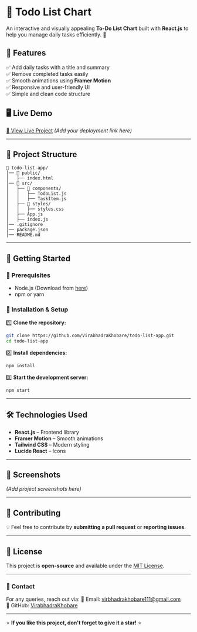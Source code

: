 # 📌 Todo List Chart

An interactive and visually appealing **To-Do List Chart** built with **React.js** to help you manage daily tasks efficiently. 🚀

## 🌟 Features
✅ Add daily tasks with a title and summary  
✅ Remove completed tasks easily  
✅ Smooth animations using **Framer Motion**  
✅ Responsive and user-friendly UI  
✅ Simple and clean code structure  

## 🖥️ Live Demo
[🔗 View Live Project](#) *(Add your deployment link here)*

---

## 📂 Project Structure
```
📁 todo-list-app/
│── 📁 public/
│   ├── index.html
│── 📁 src/
│   ├── 📁 components/
│   │   ├── TodoList.js
│   │   ├── TaskItem.js
│   ├── 📁 styles/
│   │   ├── styles.css
│   ├── App.js
│   ├── index.js
│── .gitignore
│── package.json
│── README.md
```

---

## 🚀 Getting Started

### 🔹 Prerequisites
- Node.js (Download from [here](https://nodejs.org/))
- npm or yarn

### 🔹 Installation & Setup
1️⃣ **Clone the repository:**
```sh
git clone https://github.com/VirabhadraKhobare/todo-list-app.git
cd todo-list-app
```

2️⃣ **Install dependencies:**
```sh
npm install
```

3️⃣ **Start the development server:**
```sh
npm start
```

---

## 🛠️ Technologies Used
- **React.js** – Frontend library
- **Framer Motion** – Smooth animations
- **Tailwind CSS** – Modern styling
- **Lucide React** – Icons

---

## 📸 Screenshots
*(Add project screenshots here)*

---

## 🤝 Contributing
💡 Feel free to contribute by **submitting a pull request** or **reporting issues**.

---

## 📜 License
This project is **open-source** and available under the [MIT License](LICENSE).

---

### 📩 Contact
For any queries, reach out via:
📧 Email: [virbhadrakhobare111@gmail.com](mailto:virbhadrakhobare111@gmail.com)  
🐙 GitHub: [VirabhadraKhobare](https://github.com/VirabhadraKhobare)  

---

⭐ **If you like this project, don't forget to give it a star!** ⭐

